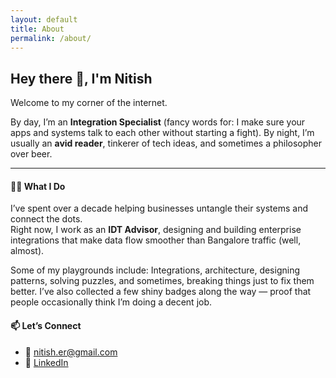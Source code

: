```yaml
---
layout: default
title: About
permalink: /about/
---
```


## Hey there 👋, I'm Nitish  

Welcome to my corner of the internet.  

By day, I’m an **Integration Specialist** (fancy words for: I make sure your apps and systems talk to each other without starting a fight). By night, I’m usually an **avid reader**, tinkerer of tech ideas, and sometimes a philosopher over beer.  

---

#### 🧑‍💻 What I Do
I’ve spent over a decade helping businesses untangle their systems and connect the dots.  
Right now, I work as an **IDT Advisor**, designing and building enterprise integrations that make data flow smoother than Bangalore traffic (well, almost).  

Some of my playgrounds include: Integrations, architecture, designing patterns, solving puzzles, and sometimes, breaking things just to fix them better. I’ve also collected a few shiny badges along the way — proof that people occasionally think I’m doing a decent job.  


#### 📫 Let’s Connect
- 📧 [nitish.er@gmail.com](mailto:nitish.er@gmail.com)  
- 💼 [LinkedIn](https://www.linkedin.com/in/nitish-ranjan)  
